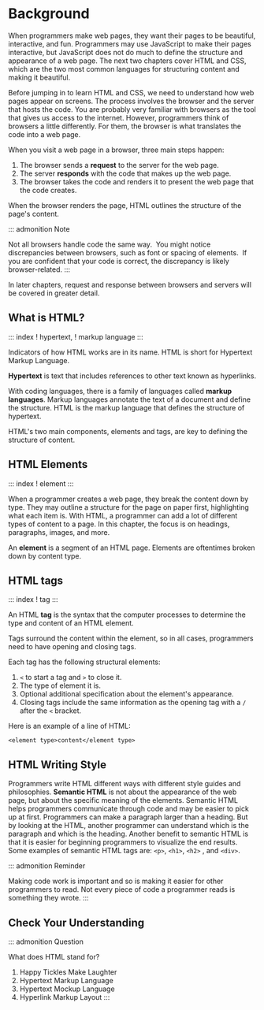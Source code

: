 # Background

When programmers make web pages, they want their pages to be beautiful,
interactive, and fun. Programmers may use JavaScript to make their pages
interactive, but JavaScript does not do much to define the structure and
appearance of a web page. The next two chapters cover HTML and CSS,
which are the two most common languages for structuring content and
making it beautiful.

Before jumping in to learn HTML and CSS, we need to understand how web
pages appear on screens. The process involves the browser and the server
that hosts the code. You are probably very familiar with browsers as the
tool that gives us access to the internet. However, programmers think of
browsers a little differently. For them, the browser is what translates
the code into a web page.

When you visit a web page in a browser, three main steps happen:

1.  The browser sends a **request** to the server for the web page.
2.  The server **responds** with the code that makes up the web page.
3.  The browser takes the code and renders it to present the web page
    that the code creates.

When the browser renders the page, HTML outlines the structure of the
page\'s content.

::: admonition
Note

Not all browsers handle code the same way.  You might notice
discrepancies between browsers, such as font or spacing of elements.  If
you are confident that your code is correct, the discrepancy is likely
browser-related.
:::

In later chapters, request and response between browsers and servers
will be covered in greater detail.

## What is HTML?

::: index
! hypertext, ! markup language
:::

Indicators of how HTML works are in its name. HTML is short for
Hypertext Markup Language.

**Hypertext** is text that includes references to other text known as
hyperlinks.

With coding languages, there is a family of languages called **markup
languages**. Markup languages annotate the text of a document and define
the structure. HTML is the markup language that defines the structure of
hypertext.

HTML\'s two main components, elements and tags, are key to defining the
structure of content.

## HTML Elements

::: index
! element
:::

When a programmer creates a web page, they break the content down by
type. They may outline a structure for the page on paper first,
highlighting what each item is. With HTML, a programmer can add a lot of
different types of content to a page. In this chapter, the focus is on
headings, paragraphs, images, and more.

An **element** is a segment of an HTML page. Elements are oftentimes
broken down by content type.

## HTML tags

::: index
! tag
:::

An HTML **tag** is the syntax that the computer processes to determine
the type and content of an HTML element.

Tags surround the content within the element, so in all cases,
programmers need to have opening and closing tags.

Each tag has the following structural elements:

1.  `<` to start a tag and `>` to close it.
2.  The type of element it is.
3.  Optional additional specification about the element\'s appearance.
4.  Closing tags include the same information as the opening tag with a
    `/` after the `<` bracket.

Here is an example of a line of HTML:

    <element type>content</element type> 

## HTML Writing Style

Programmers write HTML different ways with different style guides and
philosophies. **Semantic HTML** is not about the appearance of the web
page, but about the specific meaning of the elements. Semantic HTML
helps programmers communicate through code and may be easier to pick up
at first. Programmers can make a paragraph larger than a heading. But by
looking at the HTML, another programmer can understand which is the
paragraph and which is the heading. Another benefit to semantic HTML is
that it is easier for beginning programmers to visualize the end
results. Some examples of semantic HTML tags are: `<p>`, `<h1>`, `<h2>`
, and `<div>`.

::: admonition
Reminder

Making code work is important and so is making it easier for other
programmers to read. Not every piece of code a programmer reads is
something they wrote.
:::

## Check Your Understanding

::: admonition
Question

What does HTML stand for?

1.  Happy Tickles Make Laughter
2.  Hypertext Markup Language
3.  Hypertext Mockup Language
4.  Hyperlink Markup Layout
:::
